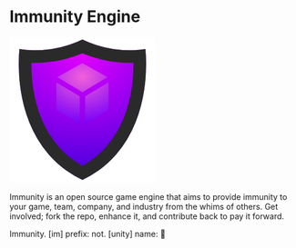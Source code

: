 # Immunity Engine

![Immunity Engine Logo](./logos/immunity-logo-256.png "Immunity Engine")

Immunity is an open source game engine that aims to provide immunity to your game, team, company, and industry from the whims of others. Get involved; fork the repo, enhance it, and contribute back to pay it forward.

Immunity. [im] prefix: not. [unity] name: :poop:

